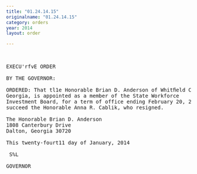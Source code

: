 ```yaml
---
title: "01.24.14.15"
originalname: "01.24.14.15"
category: orders
year: 2014
layout: order

---
```

<pre>
 

EXECU'rfvE ORDER

BY THE GOVERNOR:

ORDERED: That tl1e Honorable Brian D. Anderson of Whitﬁeld County,
Georgia, is appointed as a member of the State Workforce
Investment Board, for a term of office ending February 20, 2016, to
succeed the Honorable Anna R. Cablik, who resigned.

The Honorable Brian D. Anderson
1808 Canterbury Drive
Dalton, Georgia 30720

This twenty-fourt11 day of January, 2014

 S%L

GOVERNOR

</pre>
